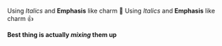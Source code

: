 Using _Italics_ and __Emphasis__ like charm :tada:
Using *Italics* and **Emphasis** like charm :+1:


**Best thing is actually *mixing* them up**

